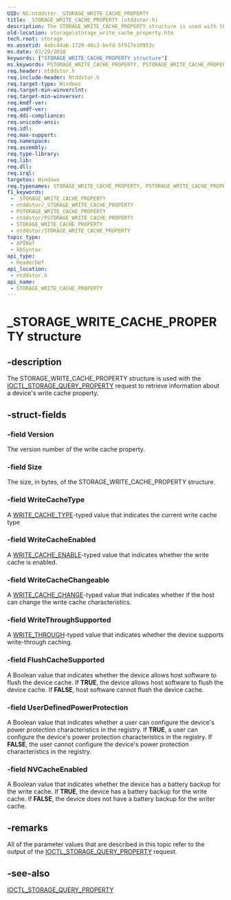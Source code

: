 ```yaml
---
UID: NS:ntddstor._STORAGE_WRITE_CACHE_PROPERTY
title: _STORAGE_WRITE_CACHE_PROPERTY (ntddstor.h)
description: The STORAGE_WRITE_CACHE_PROPERTY structure is used with the IOCTL_STORAGE_QUERY_PROPERTY request to retrieve information about a device's write cache property.
old-location: storage\storage_write_cache_property.htm
tech.root: storage
ms.assetid: 4abc44ab-1729-46c3-befd-5f917e10953c
ms.date: 03/29/2018
keywords: ["STORAGE_WRITE_CACHE_PROPERTY structure"]
ms.keywords: PSTORAGE_WRITE_CACHE_PROPERTY, PSTORAGE_WRITE_CACHE_PROPERTY structure pointer [Storage Devices], STORAGE_WRITE_CACHE_PROPERTY, STORAGE_WRITE_CACHE_PROPERTY structure [Storage Devices], _STORAGE_WRITE_CACHE_PROPERTY, ntddstor/PSTORAGE_WRITE_CACHE_PROPERTY, ntddstor/STORAGE_WRITE_CACHE_PROPERTY, storage.storage_write_cache_property, structs-general_9c0929be-3c02-4f48-a6be-e24c42b0783c.xml
req.header: ntddstor.h
req.include-header: Ntddstor.h
req.target-type: Windows
req.target-min-winverclnt: 
req.target-min-winversvr: 
req.kmdf-ver: 
req.umdf-ver: 
req.ddi-compliance: 
req.unicode-ansi: 
req.idl: 
req.max-support: 
req.namespace: 
req.assembly: 
req.type-library: 
req.lib: 
req.dll: 
req.irql: 
targetos: Windows
req.typenames: STORAGE_WRITE_CACHE_PROPERTY, PSTORAGE_WRITE_CACHE_PROPERTY
f1_keywords:
 - _STORAGE_WRITE_CACHE_PROPERTY
 - ntddstor/_STORAGE_WRITE_CACHE_PROPERTY
 - PSTORAGE_WRITE_CACHE_PROPERTY
 - ntddstor/PSTORAGE_WRITE_CACHE_PROPERTY
 - STORAGE_WRITE_CACHE_PROPERTY
 - ntddstor/STORAGE_WRITE_CACHE_PROPERTY
topic_type:
 - APIRef
 - kbSyntax
api_type:
 - HeaderDef
api_location:
 - ntddstor.h
api_name:
 - STORAGE_WRITE_CACHE_PROPERTY
---
```


# _STORAGE_WRITE_CACHE_PROPERTY structure


## -description

The STORAGE_WRITE_CACHE_PROPERTY structure is used with the <a href="https://docs.microsoft.com/windows-hardware/drivers/ddi/ntddstor/ni-ntddstor-ioctl_storage_query_property">IOCTL_STORAGE_QUERY_PROPERTY</a> request to retrieve information about a device's write cache property.

## -struct-fields

### -field Version

The version number of the write cache property.

### -field Size

The size, in bytes, of the STORAGE_WRITE_CACHE_PROPERTY structure.

### -field WriteCacheType

A <a href="https://docs.microsoft.com/previous-versions/windows/hardware/drivers/ff568044(v=vs.85)">WRITE_CACHE_TYPE</a>-typed value that indicates the current write cache type

### -field WriteCacheEnabled

A <a href="https://docs.microsoft.com/previous-versions/windows/hardware/drivers/ff568042(v=vs.85)">WRITE_CACHE_ENABLE</a>-typed value that indicates whether the write cache is enabled.

### -field WriteCacheChangeable

A <a href="https://docs.microsoft.com/previous-versions/windows/hardware/drivers/ff568039(v=vs.85)">WRITE_CACHE_CHANGE</a>-typed value that indicates whether if the host can change the write cache characteristics.

### -field WriteThroughSupported

A <a href="https://docs.microsoft.com/previous-versions/windows/hardware/drivers/ff568047(v=vs.85)">WRITE_THROUGH</a>-typed value that indicates whether the device supports write-through caching.

### -field FlushCacheSupported

A Boolean value that indicates whether the device allows host software to flush the device cache. If <b>TRUE</b>, the device allows host software to flush the device cache. If <b>FALSE</b>, host software cannot flush the device cache.

### -field UserDefinedPowerProtection

A Boolean value that indicates whether a user can configure the device's power protection characteristics in the registry. If <b>TRUE</b>, a user can configure the device's power protection characteristics in the registry. If <b>FALSE</b>, the user cannot configure the device's power protection characteristics in the registry.

### -field NVCacheEnabled

A Boolean value that indicates whether the device has a battery backup for the write cache. If <b>TRUE</b>, the device has a battery backup for the write cache. If <b>FALSE</b>, the device does not have a battery backup for the writer cache.

## -remarks

All of the parameter values that are described in this topic refer to the output of the <a href="https://docs.microsoft.com/windows-hardware/drivers/ddi/ntddstor/ni-ntddstor-ioctl_storage_query_property">IOCTL_STORAGE_QUERY_PROPERTY</a> request.

## -see-also

<a href="https://docs.microsoft.com/windows-hardware/drivers/ddi/ntddstor/ni-ntddstor-ioctl_storage_query_property">IOCTL_STORAGE_QUERY_PROPERTY</a>

